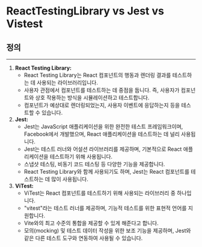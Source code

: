 # ReactTestingLibrary vs Jest vs Vistest

## 정의

---

1. **React Testing Library:**
   - React Testing Library는 React 컴포넌트의 행동과 렌더링 결과를 테스트하는 데 사용되는 라이브러리입니다.
   - 사용자 관점에서 컴포넌트를 테스트하는 데 중점을 둡니다. 즉, 사용자가 컴포넌트와 상호 작용하는 방식을 시뮬레이션하고 테스트합니다.
   - 컴포넌트가 예상대로 렌더링되었는지, 사용자 이벤트에 응답하는지 등을 테스트할 수 있습니다.
2. **Jest:**
   - Jest는 JavaScript 애플리케이션을 위한 완전한 테스트 프레임워크이며, Facebook에서 개발했으며, React 애플리케이션을 테스트하는 데 널리 사용됩니다.
   - Jest는 테스트 러너와 어설션 라이브러리를 제공하며, 기본적으로 React 애플리케이션을 테스트하기 위해 사용됩니다.
   - 스냅샷 테스팅, 비동기 코드 테스팅 등 다양한 기능을 제공합니다.
   - React Testing Library와 함께 사용되기도 하며, Jest는 React 컴포넌트를 테스트하는 데 많이 사용됩니다.
3. **ViTest:**
   - ViTest는 React 컴포넌트를 테스트하기 위해 사용되는 라이브러리 중 하나입니다.
   - "vitest"라는 테스트 러너를 제공하며, 기능적 테스트를 위한 표현적 언어를 지원합니다.
   - Vite와의 최고 수준의 통합을 제공할 수 있게 해준다고 합니다.
   - 모의(mocking) 및 테스트 데이터 작성을 위한 보조 기능을 제공하며, Jest와 같은 다른 테스트 도구와 연동하여 사용될 수 있습니다.

